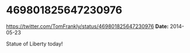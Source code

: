 # 469801825647230976
https://twitter.com/TomFrankly/status/469801825647230976
**Date:** 2014-05-23

Statue of Liberty today!

